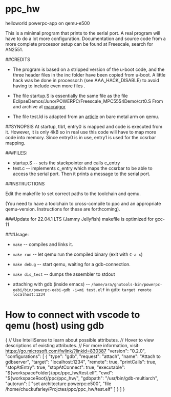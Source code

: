 # ppc_hw
helloworld powerpc-app on qemu-e500


This is a minimal program that prints to the serial port.
A real program will have to do a lot more configuration.
Documentation and source code from a more complete processor 
setup can be found at Freescale, search for AN2551.

##CREDITS
* The program is based on a stripped version of the u-boot code,
  and the three header files in the inc folder have been copied from
  u-boot. A little hack was be done in processor.h (see AAA_HACK_DISABLE)
  to avoid having to include even more files .

* The file startup.S is essentially the same file as the file
  EclipseDemos/Juno/POWERPC/Freescale_MPC5554Demo/crt0.S
  From and archive at [macraigor](http://www.macraigor.com/gnu/hw_support_12.0.0_64-bit.exe)

* The file test.ld is adapted from an 
  [article](http://opensourceforu.efytimes.com/2011/07/qemu-for-embedded-systems-development-part-2/) 
  on bare metal arm on qemu.

##SYNOPSIS
  At startup, tlb1, entry0 is mapped and code is executed from it.
  However, it is only 4kB so in real use this code will have to 
  map more code into memory. Since entry0 is in use, entry1 is used
  for the ccsrbar mapping. 

###FILES:
* startup.S  -- sets the stackpointer and calls c_entry
* test.c     -- implements c_entry which maps the ccsrbar to
                be able to access the serial port.
                Then it prints a message to the serial port.


##INSTRUCTIONS

  Edit the makefile to set correct paths to the toolchain and qemu. 

  (You need to have a toolchain to cross-compile to ppc
  and an appropriate qemu-version. Instructions for these
  are forthcoming).
  
###Update for 22.04.1 LTS (Jammy Jellyfish)
makefile is optimized for gcc-11

###Usage:
*    `make`       -- compiles and links it.
*    `make run`   -- let qemu run the compiled binary  (exit with `C-a x`)
*    `make debug` -- start qemu, waiting for a gdb-connection.
*    `make dis_test`   -- dumps the assembler to stdout

*    attaching with gdb (inside emacs) --
 	  `/home/ara/gnutools-bin/powerpc-eabi/bin/powerpc-eabi-gdb -i=mi test.elf`
 	  in gdb: `target remote localhost:1234`



# How to connect with vscode to qemu (host) using gdb
{
    // Use IntelliSense to learn about possible attributes.
    // Hover to view descriptions of existing attributes.
    // For more information, visit: https://go.microsoft.com/fwlink/?linkid=830387
    "version": "0.2.0",
    "configurations": [
        {
           "type": "gdb",
            "request": "attach",
            "name": "Attach to gdbserver",
            "target": "localhost:1234",
            "remote": true,
            "printCalls": true,
            "stopAtEntry": true,
            "stopAtConnect": true,
            "executable": "${workspaceFolder}/ppc/ppc_hw/test.elf",
            "cwd": "${workspaceRoot}/ppc/ppc_hw/",
            "gdbpath": "/usr/bin/gdb-multiarch",
            "autorun": [
                "set architecture powerpc:e500",
                "file /home/chuckufarley/Projctes/ppc/ppc_hw/test.elf"
            ]
        }
    ]
}